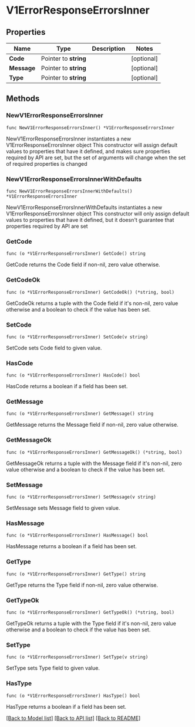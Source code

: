 # V1ErrorResponseErrorsInner

## Properties

Name | Type | Description | Notes
------------ | ------------- | ------------- | -------------
**Code** | Pointer to **string** |  | [optional] 
**Message** | Pointer to **string** |  | [optional] 
**Type** | Pointer to **string** |  | [optional] 

## Methods

### NewV1ErrorResponseErrorsInner

`func NewV1ErrorResponseErrorsInner() *V1ErrorResponseErrorsInner`

NewV1ErrorResponseErrorsInner instantiates a new V1ErrorResponseErrorsInner object
This constructor will assign default values to properties that have it defined,
and makes sure properties required by API are set, but the set of arguments
will change when the set of required properties is changed

### NewV1ErrorResponseErrorsInnerWithDefaults

`func NewV1ErrorResponseErrorsInnerWithDefaults() *V1ErrorResponseErrorsInner`

NewV1ErrorResponseErrorsInnerWithDefaults instantiates a new V1ErrorResponseErrorsInner object
This constructor will only assign default values to properties that have it defined,
but it doesn't guarantee that properties required by API are set

### GetCode

`func (o *V1ErrorResponseErrorsInner) GetCode() string`

GetCode returns the Code field if non-nil, zero value otherwise.

### GetCodeOk

`func (o *V1ErrorResponseErrorsInner) GetCodeOk() (*string, bool)`

GetCodeOk returns a tuple with the Code field if it's non-nil, zero value otherwise
and a boolean to check if the value has been set.

### SetCode

`func (o *V1ErrorResponseErrorsInner) SetCode(v string)`

SetCode sets Code field to given value.

### HasCode

`func (o *V1ErrorResponseErrorsInner) HasCode() bool`

HasCode returns a boolean if a field has been set.

### GetMessage

`func (o *V1ErrorResponseErrorsInner) GetMessage() string`

GetMessage returns the Message field if non-nil, zero value otherwise.

### GetMessageOk

`func (o *V1ErrorResponseErrorsInner) GetMessageOk() (*string, bool)`

GetMessageOk returns a tuple with the Message field if it's non-nil, zero value otherwise
and a boolean to check if the value has been set.

### SetMessage

`func (o *V1ErrorResponseErrorsInner) SetMessage(v string)`

SetMessage sets Message field to given value.

### HasMessage

`func (o *V1ErrorResponseErrorsInner) HasMessage() bool`

HasMessage returns a boolean if a field has been set.

### GetType

`func (o *V1ErrorResponseErrorsInner) GetType() string`

GetType returns the Type field if non-nil, zero value otherwise.

### GetTypeOk

`func (o *V1ErrorResponseErrorsInner) GetTypeOk() (*string, bool)`

GetTypeOk returns a tuple with the Type field if it's non-nil, zero value otherwise
and a boolean to check if the value has been set.

### SetType

`func (o *V1ErrorResponseErrorsInner) SetType(v string)`

SetType sets Type field to given value.

### HasType

`func (o *V1ErrorResponseErrorsInner) HasType() bool`

HasType returns a boolean if a field has been set.


[[Back to Model list]](../README.md#documentation-for-models) [[Back to API list]](../README.md#documentation-for-api-endpoints) [[Back to README]](../README.md)


